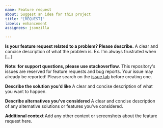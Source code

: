 ```yaml
---
name: Feature request
about: Suggest an idea for this project
title: "[REQUEST]"
labels: enhancement
assignees: jsonzilla

---
```


**Is your feature request related to a problem? Please describe.**
A clear and concise description of what the problem is. Ex. I'm always frustrated when [...]

**Note: for support questions, please use stackoverflow**.
This repository's issues are reserved for feature requests and bug reports.
Your issue may already be reported! Please search on the [issue tab](../) before creating one.

**Describe the solution you'd like**
A clear and concise description of what you want to happen.

**Describe alternatives you've considered**
A clear and concise description of any alternative solutions or features you've considered.

**Additional context**
Add any other context or screenshots about the feature request here.
